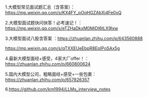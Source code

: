 ###

1.大模型常见面试题汇总（含答案）：https://mp.weixin.qq.com/s/KX4FY_pOqHGZAbXi4Fe0xQ

2.大模型面试题快问快答！必考速记！：https://mp.weixin.qq.com/s/eTZHaDkxM0MjDl6tLX9lxw

3.大模型面试八股含答案 ：https://zhuanlan.zhihu.com/p/643560888

https://mp.weixin.qq.com/s/qTXXEUeEbpR8EpIPoSAx5g

4.最新大模型面经+感受，4家大厂offer！：https://zhuanlan.zhihu.com/p/660800624


5.国内大模型公司，粗略面经+感受+一些包裹：https://zhuanlan.zhihu.com/p/657826357

6.https://github.com/km1994/LLMs_interview_notes
